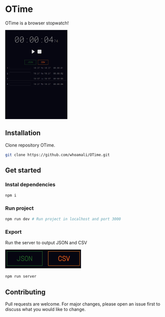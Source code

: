 # OTime

OTime is a browser stopwatch!

<span align="center"><img src="/assets/images/otime.png" alt="otime image" width="200"/></span>

## Installation

Clone repository OTime.

```bash
git clone https://github.com/whoamali/OTime.git
```

## Get started

### Instal dependencies

```bash
npm i
```

### Run project

```bash
npm run dev # Run project in localhost and port 3000
```

### Export

Run the server to output JSON and CSV

<span align="center">![](/assets/images/exports.png)</span>

```bash
npm run server
```


## Contributing

Pull requests are welcome. For major changes, please open an issue first to discuss what you would like to change.
